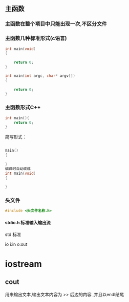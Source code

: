 

## 主函数

### 主函数在整个项目中只能出现一次,不区分文件

### 主函数几种标准形式(c语言)

```c++
int main(void)
{
    
    return 0;
}
```

```c++
int main(int argc, char* argv[])
{
    
    return 0;
}
```

### 主函数形式C++

```c++
int main(){
    return 0;
}
```

简写形式：

```c++

main()
{
    
}
编译时自动改成
int main(void)
{
    
}
```

### 头文件

```c++
#include <头文件名称.h>
```

#### stdio.h	标准输入输出流

std	标准

io	i:in		o:out



# iostream

## cout

用来输出文本,输出文本内容为 >> 后边的内容 ,并且以endl结尾		





